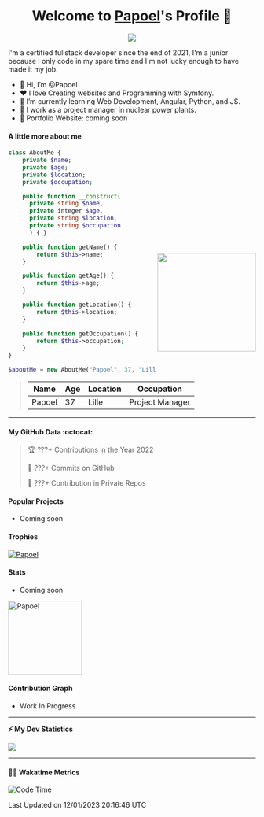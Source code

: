 <p align="center">
  <h1 align="center">Welcome to <a href="https://github.com/Papoel">Papoel</a>'s Profile 👋</h1>
</p>
<p align="center">
  <a align="center" href="https://github.com/DenverCoder1/readme-typing-svg"><img src="https://readme-typing-svg.herokuapp.com?&font=IBM+Plex+Sans&color=F72EE2&size=25&lines=Welcome+to+my+GitHub+Profile!;I'm+a+Junior+.+.+.;I'm+a+backend+developer;I'm+a+in+love+with+Symfony" /></a>
</p>
<p>I'm a certified fullstack developer since the end of 2021, I'm a junior because I only code in my spare time and I'm not lucky enough to have made it my job.
</p>

<div>
  <ul align="left">
    <li>👋 Hi, I’m @Papoel</li>
    <li>❤️ I love Creating websites and Programming with Symfony.</li>
    <li>🌱 I’m currently learning Web Development, Angular, Python, and JS.</li>
    <li>💼 I work as a project manager in nuclear power plants.</li>
    <li>🧐 Portfolio Website: coming soon</li>
  </ul>

<img align="right" style="width:200px; margin-top:50%; display:block;" src="https://media.giphy.com/media/M9gbBd9nbDrOTu1Mqx/giphy.gif">
</div>


#### A little more about me
```php
class AboutMe {
    private $name;
    private $age;
    private $location;
    private $occupation;

    public function __construct(
      private string $name, 
      private integer $age, 
      private string $location, 
      private string $occupation
      ) { }

    public function getName() {
        return $this->name;
    }

    public function getAge() {
        return $this->age;
    }

    public function getLocation() {
        return $this->location;
    }

    public function getOccupation() {
        return $this->occupation;
    }
}

$aboutMe = new AboutMe("Papoel", 37, "Lille", "Project Manager");
```
>| Name     | Age | Location   | Occupation     |
>|----------|-----|------------|----------------|
>| Papoel   | 37  | Lille      | Project Manager|

---
#### My GitHub Data :octocat:
> 🏆 ???+ Contributions in the Year 2022
 > 
> 📜 ???+ Commits on GitHub
 > 
> 🔑 ???+ Contribution in Private Repos
 > 

#### Popular Projects
<ul>
  <li>Coming soon</li>
</ul>
<!-- <a href="https://github.com/Papoel/Pasteur"> -->
  <!-- Change the `github-readme-stats.anuraghazra1.vercel.app` to `github-readme-stats.vercel.app`  -->
<!--   <img align="center" src="https://github-readme-stats.vercel.app/api/pin/?username=Papoel&repo=Pasteur&theme=onedark" /> -->
<!-- </a> -->

#### Trophies

<p align="left">
  <a href="https://github.com/Papoel/github-profile-trophy">
    <img src="https://github-profile-trophy.vercel.app/?username=Papoel&row=2&column=6&theme=onedark&column=8&no-frame=false&no-bg=false" 
         alt="Papoel">
  </a>
</p>

#### Stats

<ul>
  <li>Coming soon</li>
</ul>

<!-- <a href="https://github.com/Papoel/github-readme-stats"> -->
  <!-- <img align="center" src="https://github-readme-stats.papoel.vercel.app/api?username=Papoel&show_icons=true&include_all_commits=true&theme=onedark" 
       alt="Papoel's github stats" 
  /> -->
<!-- </a> -->

<!-- <a href="https://github.com/Papoel/github-readme-stats">
  <!-- Change the `github-readme-stats.anuraghazra1.vercel.app` to `github-readme-stats.vercel.app`  -->
  <!-- <img align="center" src="https://github-readme-stats.papoel.vercel.app/api/top-langs/?username=Papoel&layout=compact&theme=onedark" /> -->
<!-- </a> -->

  <!-- <br /> -->
  <!-- <br /> -->

<p align="left">
  <img align="center" height="150em" src="https://github-readme-streak-stats.herokuapp.com/?user=Papoel&theme=onedark" alt="Papoel" />
</p>

#### Contribution Graph
<ul>
  <li>Work In Progress</li>
</ul>
<!-- ![snake gif](https://github.com/Papoel/Papoel/blob/output/github-contribution-grid-snake.svg) -->

---
<!-- GitHub stats -->
<b>⚡ My Dev Statistics</b>


<p>
<!-- GitHub Stats -->
<picture>
  <source 
    srcset="https://github-readme-stats.vercel.app/api?username=papoel&show_icons=true&theme=dark"
    media="(prefers-color-scheme: dark)"
  />
  <source
    srcset="https://github-readme-stats.vercel.app/api?username=papoel&show_icons=true"
    media="(prefers-color-scheme: light), (prefers-color-scheme: no-preference)"
  />
  <img src="https://github-readme-stats.vercel.app/api?username=papoel&show_icons=true" />
</picture>


</p>

----
####  🧑‍💻 Wakatime Metrics
<!--START_SECTION:waka-->
![Code Time](http://img.shields.io/badge/Code%20Time-2%2C870%20hrs%2013%20mins-blue)


 Last Updated on 12/01/2023 20:16:46 UTC
<!--END_SECTION:waka-->

